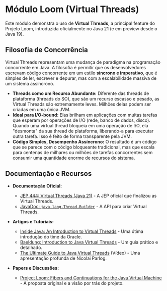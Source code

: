 # Módulo Loom (Virtual Threads)

Este módulo demonstra o uso de **Virtual Threads**, a principal feature do Projeto Loom, introduzida oficialmente no Java 21 (e em preview desde o Java 19).

## Filosofia de Concorrência

Virtual Threads representam uma mudança de paradigma na programação concorrente em Java. A filosofia é permitir que os desenvolvedores escrevam código concorrente em um estilo **síncrono e imperativo**, que é simples de ler, escrever e depurar, mas com a escalabilidade massiva de um sistema assíncrono.

-   **Threads como um Recurso Abundante:** Diferente das threads de plataforma (threads do SO), que são um recurso escasso e pesado, as Virtual Threads são extremamente leves. Milhões delas podem ser criadas em uma única JVM.
-   **Ideal para I/O-bound:** Elas brilham em aplicações com muitas tarefas que esperam por operações de I/O (rede, banco de dados, disco). Quando uma virtual thread bloqueia em uma operação de I/O, ela "desmonta" da sua thread de plataforma, liberando-a para executar outra tarefa. Isso é feito de forma transparente pela JVM.
-   **Código Simples, Desempenho Assíncrono:** O resultado é um código que se parece com o código bloqueante tradicional, mas que escala para centenas de milhares ou milhões de tarefas concorrentes sem consumir uma quantidade enorme de recursos do sistema.

## Documentação e Recursos

-   **Documentação Oficial:**
    -   [JEP 444: Virtual Threads (Java 21)](https://openjdk.org/jeps/444) - A JEP oficial que finalizou as Virtual Threads.
    -   [JavaDoc: `java.lang.Thread.Builder`](https://docs.oracle.com/en/java/javase/21/docs/api/java.base/java/lang/Thread.Builder.html) - A API para criar Virtual Threads.

-   **Artigos e Tutoriais:**
    -   [Inside Java: An Introduction to Virtual Threads](https://inside.java/2021/05/10/virtual-threads/) - Uma ótima introdução do time da Oracle.
    -   [Baeldung: Introduction to Java Virtual Threads](https://www.baeldung.com/java-virtual-threads) - Um guia prático e detalhado.
    -   [The Ultimate Guide to Java Virtual Threads](https://www.youtube.com/watch?v=gC2I-6I4_e4) (Vídeo) - Uma apresentação profunda de Nicolai Parlog.

-   **Papers e Discussões:**
    -   [Project Loom: Fibers and Continuations for the Java Virtual Machine](https://cr.openjdk.java.net/~rpressler/loom/Loom-Proposal.html) - A proposta original e a visão por trás do projeto.
